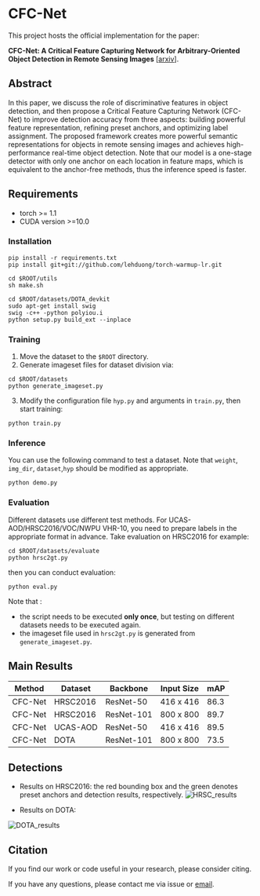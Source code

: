 # CFC-Net

This project hosts the official implementation for the paper: 

**CFC-Net: A Critical Feature Capturing Network for Arbitrary-Oriented Object Detection in Remote Sensing Images** [[arxiv]()].

## Abstract

In this paper, we discuss the role of discriminative features in object detection, and then propose a Critical Feature Capturing Network (CFC-Net) to improve detection accuracy from three aspects: building powerful feature representation, refining preset anchors, and optimizing label assignment. The proposed framework creates more powerful semantic representations for objects in  remote sensing images and achieves high-performance real-time object detection. Note that our model is a one-stage detector with only one anchor on each location in feature maps, which is equivalent to the anchor-free methods, thus the inference speed is faster.

## Requirements

* torch >= 1.1
* CUDA version >=10.0

### Installation
```
pip install -r requirements.txt
pip install git+git://github.com/lehduong/torch-warmup-lr.git

cd $ROOT/utils
sh make.sh

cd $ROOT/datasets/DOTA_devkit
sudo apt-get install swig
swig -c++ -python polyiou.i
python setup.py build_ext --inplace
```


### Training
1. Move the dataset to the `$ROOT` directory.
2. Generate imageset files for dataset division via:
```
cd $ROOT/datasets
python generate_imageset.py
```
3. Modify the configuration file `hyp.py` and arguments  in `train.py`, then start training:
```
python train.py
```
### Inference
You can use the following command to test a dataset. Note that `weight`, `img_dir`, `dataset`,`hyp` should be modified as appropriate.
```
python demo.py
```

### Evaluation

Different datasets use different test methods. For UCAS-AOD/HRSC2016/VOC/NWPU VHR-10, you need to prepare labels in the appropriate format in advance. Take evaluation on HRSC2016 for example:
```
cd $ROOT/datasets/evaluate
python hrsc2gt.py
```
then you can conduct evaluation:
```
python eval.py
```
Note that :

- the script  needs to be executed **only once**, but testing on different datasets needs to be executed again.
- the imageset file used in `hrsc2gt.py` is generated from `generate_imageset.py`.

## Main Results


| Method  | Dataset  | Backbone   | Input Size | mAP  |
| ------- | -------- | ---------- | ---------- | ---- |
| CFC-Net | HRSC2016 | ResNet-50  | 416 x 416  | 86.3 |
| CFC-Net | HRSC2016 | ResNet-101 | 800 x 800  | 89.7 |
| CFC-Net | UCAS-AOD | ResNet-50  | 416 x 416  | 89.5 |
| CFC-Net | DOTA     | ResNet-101 | 800 x 800  | 73.5 |

## Detections

* Results on HRSC2016: 
the red bounding box and the green denotes preset anchors and detection results, respectively.
![HRSC_results](https://github.com/ming71/DAL/blob/master/outputs/HRSC.jpg)

* Results on DOTA: 

![DOTA_results](https://github.com/ming71/DAL/blob/master/outputs/DOTA.jpg)

## Citation

If you find our work or code useful in your research, please consider citing.

If you have any questions, please contact me via issue or [email](mq_chaser@126.com).